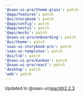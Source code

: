 ```yaml
---
'@saas-ui-pro/theme-glass': patch
'@app/features': patch
'@ui/storybook': patch
'@app/config': patch
'@app/nextjs': patch
'@api/mocks': patch
'@saas-ui-pro/onboarding': patch
'@ui/theme': patch
'saas-ui-storybook-pro': patch
'saas-ui-templates': patch
'@ui/lib': patch
'@saas-ui-pro/kanban': patch
'@saas-ui-pro/react': patch
'desktop': patch
'web': patch
---
```


Updated to @saas-ui/react@2.2.3
